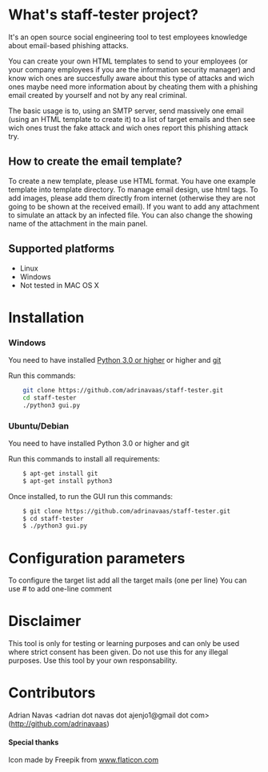 # What's staff-tester project?
It's an open source social engineering tool to test employees knowledge about email-based phishing attacks.

You can create your own HTML templates to send to your employees (or your company employees if you are the information security manager) and know wich ones are succesfully aware about this type of attacks and wich ones maybe need more information about by cheating them with a phishing email created by yourself and not by any real criminal.

The basic usage is to, using an SMTP server, send massively one email (using an HTML template to create it) to a list of target emails and then see wich ones trust the fake attack and wich ones report this phishing attack try.

## How to create the email template?
To create a new template, please use HTML format. You have one example template into template directory.
To manage email design, use html tags.
To add images, please add them directly from internet (otherwise they are not going to be shown at the received email).
If you want to add any attachment to simulate an attack by an infected file. You can also change the showing name of the attachment in the main panel.

## Supported platforms
* Linux
* Windows
* Not tested in MAC OS X

# Installation

### Windows
You need to have installed [Python 3.0 or higher](https://www.python.org/ftp/python/3.7.1/Python-3.7.1.tar.xz) or higher and [git](https://code.google.com/p/msysgit/downloads/list)

Run this commands:
```bash
	git clone https://github.com/adrinavaas/staff-tester.git
	cd staff-tester
	./python3 gui.py
```

### Ubuntu/Debian
You need to have installed Python 3.0 or higher and git


Run this commands to install all requirements:
```bash
	$ apt-get install git
	$ apt-get install python3
```
Once installed, to run the GUI run this commands:
```bash
	$ git clone https://github.com/adrinavaas/staff-tester.git
	$ cd staff-tester
	$ ./python3 gui.py
```

# Configuration parameters
To configure the target list add all the target mails (one per line)
You can use # to add one-line comment


# Disclaimer
This tool is only for testing or learning purposes and can only be used where strict consent has been given. Do not use this for any illegal purposes.
Use this tool by your own responsability.

# Contributors
Adrian Navas <adrian dot navas dot ajenjo1@gmail dot com> (http://github.com/adrinavaas)

#### Special thanks
Icon made by Freepik from www.flaticon.com 

